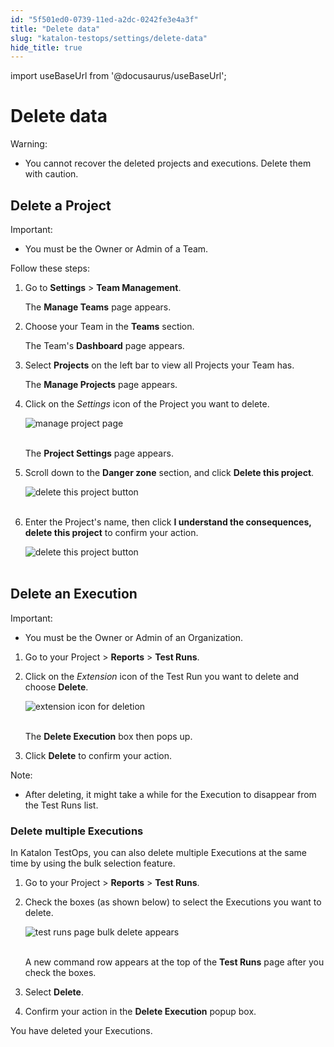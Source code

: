 ```yaml
---
id: "5f501ed0-0739-11ed-a2dc-0242fe3e4a3f"
title: "Delete data"
slug: "katalon-testops/settings/delete-data"
hide_title: true
---
```

import useBaseUrl from '@docusaurus/useBaseUrl';


# <a id="id" class="anchor_top_offset"/><a id="ariaid-title1" class="anchor_top_offset"/>Delete data

<div xmlns="http://www.w3.org/1999/xhtml" className="note warning note_warning"><span className="note__title">Warning:</span> 
  <ul className="ul"><li className="li"><p className="p">You cannot recover the deleted projects and executions. Delete
        them with caution.</p></li></ul>
</div>

## <a id="id_1" class="anchor_top_offset"/>Delete a Project

<div xmlns="http://www.w3.org/1999/xhtml" className="note important note_important"><span className="note__title">Important:</span> 
  <ul className="ul"><li className="li"><p className="p">You must be the Owner or Admin of a Team.</p></li></ul>
</div>
<p xmlns="http://www.w3.org/1999/xhtml" className="p">Follow these steps:</p> 
<ol xmlns="http://www.w3.org/1999/xhtml" className="ol"><li className="li">     <p className="p">Go to <strong className="ph b">Settings</strong> &gt; <strong className="ph b">Team         Management</strong>.</p>     <p className="p">The <strong className="ph b">Manage Teams</strong> page appears.</p>   </li><li className="li">     <p className="p">Choose your Team in the <strong className="ph b">Teams</strong> section.</p>     <p className="p">The Team's <strong className="ph b">Dashboard</strong> page appears.</p>   </li><li className="li">     <p className="p">Select <strong className="ph b">Projects</strong> on the left bar to view all       Projects your Team has.</p>     <p className="p">The <strong className="ph b">Manage Projects</strong> page appears.</p>   </li><li className="li">     <p className="p">Click on the <em className="ph i">Settings</em> icon of the Project you want to       delete.</p>     <p className="p">       <img className="image" src={useBaseUrl("https://github.com/katalon-studio/docs-images/raw/master/katalon-analytics/docs/testops-revamp-aug-delete-data/manage-project-page-settings-icon.png")} alt="manage project page" /><br /><br />     </p>     <p className="p">The <strong className="ph b">Project Settings</strong> page appears.</p>   </li><li className="li">     <p className="p">Scroll down to the <strong className="ph b">Danger zone</strong> section, and       click <strong className="ph b">Delete this project</strong>.</p>     <p className="p">       <img className="image" src={useBaseUrl("https://github.com/katalon-studio/docs-images/raw/master/katalon-analytics/docs/testops-revamp-aug-delete-data/project-settings-page-danger-zone-section-2.png")} alt="delete this project button" /><br /><br />     </p>   </li><li className="li">     <p className="p">Enter the Project's name, then click <strong className="ph b">I understand the         consequences, delete this project</strong> to confirm your       action.</p>     <p className="p">       <img className="image" src={useBaseUrl("https://github.com/katalon-studio/docs-images/raw/master/katalon-analytics/docs/testops-revamp-aug-delete-data/delete-project-popup-confirm-action.png")} alt="delete this project button" /><br /><br />     </p>   </li></ol> 

## <a id="id_2" class="anchor_top_offset"/>Delete an Execution

<div xmlns="http://www.w3.org/1999/xhtml" className="note important note_important"><span className="note__title">Important:</span> <ul className="ul"><li className="li"><p className="p">You must be the Owner or Admin of an Organization.</p></li></ul>
</div>
<ol xmlns="http://www.w3.org/1999/xhtml" className="ol"><li className="li">     <p className="p">Go to your Project &gt; <strong className="ph b">Reports</strong> &gt;       <strong className="ph b">Test Runs</strong>.</p>   </li><li className="li">     <p className="p">Click on the <em className="ph i">Extension</em> icon of the Test Run you want to       delete and choose <strong className="ph b">Delete</strong>.</p>     <p className="p">       <img className="image" src={useBaseUrl("https://github.com/katalon-studio/docs-images/raw/master/katalon-analytics/docs/testops-revamp-aug-delete-data/extension-icon-delete-button-2.png")} alt="extension icon for deletion" /><br /><br />     </p>     <p className="p">The <strong className="ph b">Delete Execution</strong> box then pops up.</p>   </li><li className="li">     <p className="p">Click <strong className="ph b">Delete</strong> to confirm your action.</p>   </li></ol> 
<div xmlns="http://www.w3.org/1999/xhtml" className="note note note_note"><span className="note__title">Note:</span> 
  <ul className="ul"><li className="li"><p className="p">After deleting, it might take a while for the Execution to
        disappear from the Test Runs list.</p></li></ul>
</div>
      

### <a id="id_3" class="anchor_top_offset"/>Delete multiple Executions

      
        
<p xmlns="http://www.w3.org/1999/xhtml" className="p">In Katalon TestOps, you can also delete multiple Executions at   the same time by using the bulk selection feature.</p> 
        
<ol xmlns="http://www.w3.org/1999/xhtml" className="ol">   <li className="li">     <p className="p">Go to your Project &gt; <strong className="ph b">Reports</strong> &gt;       <strong className="ph b">Test Runs</strong>.</p>   </li>   <li className="li">     <p className="p">Check the boxes (as shown below) to select the Executions you       want to delete.</p>     <p className="p">       <img className="image" src={useBaseUrl("https://github.com/katalon-studio/docs-images/raw/master/katalon-analytics/docs/testops-revamp-aug-delete-data/bulk-selection-for-execution-delete-2.png")} alt="test runs page bulk delete appears" /><br /><br />     </p>     <p className="p">A new command row appears at the top of the <strong className="ph b">Test         Runs</strong> page after you check the boxes.</p>   </li>   <li className="li">     <p className="p">Select <strong className="ph b">Delete</strong>.</p>   </li>   <li className="li">     <p className="p">Confirm your action in the <strong className="ph b">Delete Execution</strong>       popup box.</p>   </li> </ol> 
        
<p xmlns="http://www.w3.org/1999/xhtml" className="p">You have deleted your Executions.</p> 
      
    
